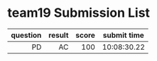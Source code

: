 # team19 Submission List
question | result | score | submit time
----:|----:|-----:|-----
PD | AC | 100 | 10:08:30.22 
